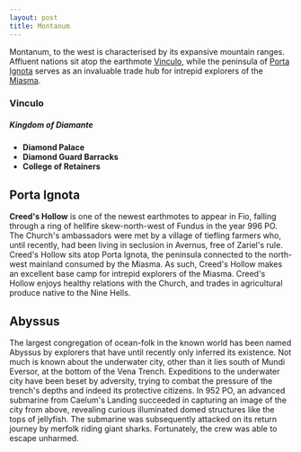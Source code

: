 ```yaml
---
layout: post
title: Montanum
---
```


Montanum, to the west is characterised by its expansive mountain ranges. Affluent nations sit atop the earthmote [Vinculo](#vinculo), while the peninsula of [Porta Ignota](#porta-ignota) serves as an invaluable trade hub for intrepid explorers of the [Miasma](getting-started#the-miasma).

### Vinculo

##### **Kingdom of Diamante**

- **Diamond Palace**
- **Diamond Guard Barracks**
- **College of Retainers**

## Porta Ignota

**Creed's Hollow** is one of the newest earthmotes to appear in Fio, falling through a ring of hellfire skew-north-west of Fundus in the year 996 PO. The Church's ambassadors were met by a village of tiefling farmers who, until recently, had been living in seclusion in Avernus, free of Zariel's rule. Creed's Hollow sits atop Porta Ignota, the peninsula connected to the north-west mainland consumed by the Miasma. As such, Creed's Hollow makes an excellent base camp for intrepid explorers of the Miasma. Creed's Hollow enjoys healthy relations with the Church, and trades in agricultural produce native to the Nine Hells.

## Abyssus

The largest congregation of ocean-folk in the known world has been named Abyssus by explorers that have until recently only inferred its existence. Not much is known about the underwater city, other than it lies south of Mundi Eversor, at the bottom of the Vena Trench. Expeditions to the underwater city have been beset by adversity, trying to combat the pressure of the trench's depths and indeed its protective citizens. In 952 PO, an advanced submarine from Caelum's Landing succeeded in capturing an image of the city from above, revealing curious illuminated domed structures like the tops of jellyfish. The submarine was subsequently attacked on its return journey by merfolk riding giant sharks. Fortunately, the crew was able to escape unharmed.
